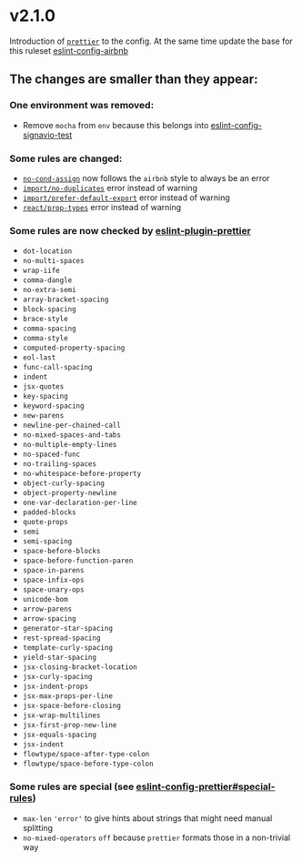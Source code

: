 # v2.1.0

Introduction of [`prettier`](https://github.com/prettier/prettier) to the config.
At the same time update the base for this ruleset [eslint-config-airbnb](https://github.com/airbnb/javascript)

## The changes are smaller than they appear:

### One environment was removed:

- Remove `mocha` from `env` because this belongs into [eslint-config-signavio-test](https://github.com/signavio/eslint-config-signavio-test)

### Some rules are changed:

- [`no-cond-assign`](http://eslint.org/docs/rules/no-cond-assign) now follows the `airbnb` style to always be an error
- [`import/no-duplicates`](https://github.com/benmosher/eslint-plugin-import/blob/master/docs/rules/no-duplicates.md) error instead of warning
- [`import/prefer-default-export`](https://github.com/benmosher/eslint-plugin-import/blob/master/docs/rules/prefer-default-export.md) error instead of warning
- [`react/prop-types`](https://github.com/yannickcr/eslint-plugin-react/blob/master/docs/rules/prop-types.md) error instead of warning

### Some rules are now checked by [eslint-plugin-prettier](https://github.com/prettier/eslint-plugin-prettier)

- `dot-location`
- `no-multi-spaces`
- `wrap-iife`
- `comma-dangle`
- `no-extra-semi`
- `array-bracket-spacing`
- `block-spacing`
- `brace-style`
- `comma-spacing`
- `comma-style`
- `computed-property-spacing`
- `eol-last`
- `func-call-spacing`
- `indent`
- `jsx-quotes`
- `key-spacing`
- `keyword-spacing`
- `new-parens`
- `newline-per-chained-call`
- `no-mixed-spaces-and-tabs`
- `no-multiple-empty-lines`
- `no-spaced-func`
- `no-trailing-spaces`
- `no-whitespace-before-property`
- `object-curly-spacing`
- `object-property-newline`
- `one-var-declaration-per-line`
- `padded-blocks`
- `quote-props`
- `semi`
- `semi-spacing`
- `space-before-blocks`
- `space-before-function-paren`
- `space-in-parens`
- `space-infix-ops`
- `space-unary-ops`
- `unicode-bom`
- `arrow-parens`
- `arrow-spacing`
- `generator-star-spacing`
- `rest-spread-spacing`
- `template-curly-spacing`
- `yield-star-spacing`
- `jsx-closing-bracket-location`
- `jsx-curly-spacing`
- `jsx-indent-props`
- `jsx-max-props-per-line`
- `jsx-space-before-closing`
- `jsx-wrap-multilines`
- `jsx-first-prop-new-line`
- `jsx-equals-spacing`
- `jsx-indent`
- `flowtype/space-after-type-colon`
- `flowtype/space-before-type-colon`

### Some rules are special (see [eslint-config-prettier#special-rules](https://github.com/prettier/eslint-config-prettier#special-rules))

- `max-len` `'error'` to give hints about strings that might need manual splitting
- `no-mixed-operators` `off` because `prettier` formats those in a non-trivial way
